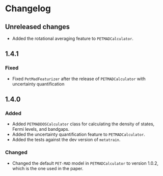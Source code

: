 # Changelog

## Unreleased changes

- Added the rotational averaging feature to `PETMADCalculator`.

## 1.4.1

### Fixed

- Fixed `PetMadFeaturizer` after the release of `PETMADCalculator` with uncertainty quantification

## 1.4.0

### Added

- Added `PETMADDOSCalculator` class for calculating the density of states, Fermi levels, and bandgaps.
- Added the uncertainty quantification feature to `PETMADCalculator`.
- Added the tests against the dev version of `metatrain`.

### Changed

- Changed the default `PET-MAD` model in `PETMADCalculator` to version 1.0.2, which is the one used in the paper.
